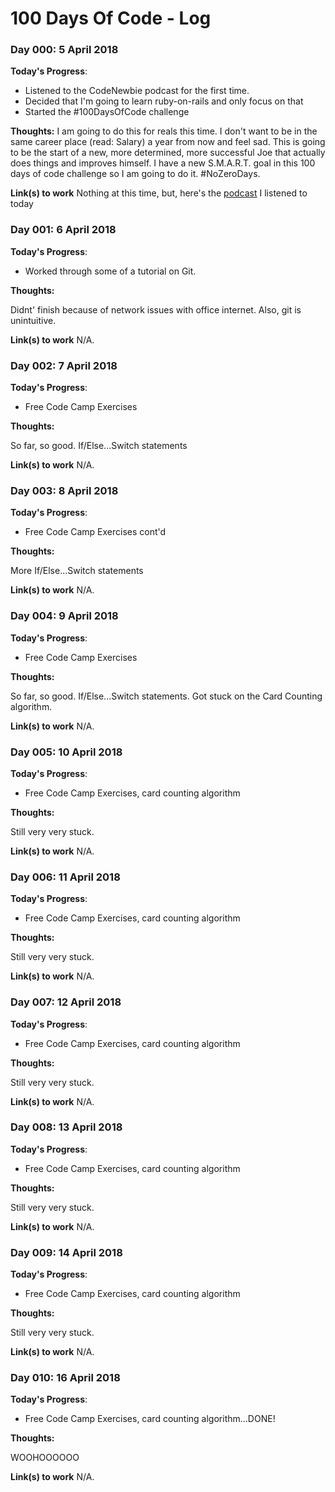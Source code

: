 # 100 Days Of Code - Log

### Day 000: 5 April 2018

**Today's Progress**: 

- Listened to the CodeNewbie podcast for the first time. 
- Decided that I'm going to learn ruby-on-rails and only focus on that
- Started the #100DaysOfCode challenge

**Thoughts:** I am going to do this for reals this time. I don't want to be in the same career place (read: Salary) a year from now and feel sad. This is going to be the start of a new, more determined, more successful Joe that actually does things and improves himself. I have a new S.M.A.R.T. goal in this 100 days of code challenge so I am going to do it. #NoZeroDays.

**Link(s) to work**
Nothing at this time, but, here's the [podcast](https://www.codenewbie.org/podcast/how-to-learn-to-code-when-you-have-no-time-and-money) I listened to today

### Day 001: 6 April 2018

**Today's Progress**: 

- Worked through some of a tutorial on Git.

**Thoughts:** 

Didnt' finish because of network issues with office internet. Also, git is unintuitive.

**Link(s) to work**
N/A.

### Day 002: 7 April 2018

**Today's Progress**: 

- Free Code Camp Exercises

**Thoughts:** 

So far, so good. If/Else...Switch statements

**Link(s) to work**
N/A.

### Day 003: 8 April 2018

**Today's Progress**: 

- Free Code Camp Exercises cont'd

**Thoughts:** 

More If/Else...Switch statements

**Link(s) to work**
N/A.

### Day 004: 9 April 2018

**Today's Progress**: 

- Free Code Camp Exercises

**Thoughts:** 

So far, so good. If/Else...Switch statements. Got stuck on the Card Counting algorithm.

**Link(s) to work**
N/A.

### Day 005: 10 April 2018

**Today's Progress**: 

- Free Code Camp Exercises, card counting algorithm

**Thoughts:** 

Still very very stuck.

**Link(s) to work**
N/A.

### Day 006: 11 April 2018

**Today's Progress**: 

- Free Code Camp Exercises, card counting algorithm

**Thoughts:** 

Still very very stuck.

**Link(s) to work**
N/A.

### Day 007: 12 April 2018

**Today's Progress**: 

- Free Code Camp Exercises, card counting algorithm

**Thoughts:** 

Still very very stuck.

**Link(s) to work**
N/A.

### Day 008: 13 April 2018

**Today's Progress**: 

- Free Code Camp Exercises, card counting algorithm

**Thoughts:** 

Still very very stuck.

**Link(s) to work**
N/A.

### Day 009: 14 April 2018

**Today's Progress**: 

- Free Code Camp Exercises, card counting algorithm

**Thoughts:** 

Still very very stuck.

**Link(s) to work**
N/A.

### Day 010: 16 April 2018

**Today's Progress**: 

- Free Code Camp Exercises, card counting algorithm...DONE!

**Thoughts:** 

WOOHOOOOOO

**Link(s) to work**
N/A.
